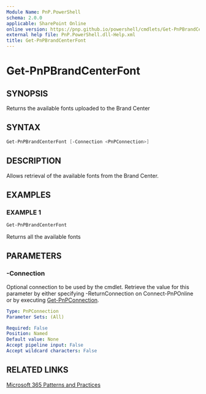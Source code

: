```yaml
---
Module Name: PnP.PowerShell
schema: 2.0.0
applicable: SharePoint Online
online version: https://pnp.github.io/powershell/cmdlets/Get-PnPBrandCenterFont.html
external help file: PnP.PowerShell.dll-Help.xml
title: Get-PnPBrandCenterFont
---
```

  
# Get-PnPBrandCenterFont

## SYNOPSIS
Returns the available fonts uploaded to the Brand Center

## SYNTAX

```powershell
Get-PnPBrandCenterFont [-Connection <PnPConnection>]
```

## DESCRIPTION
Allows retrieval of the available fonts from the Brand Center.

## EXAMPLES

### EXAMPLE 1
```powershell
Get-PnPBrandCenterFont
```

Returns all the available fonts

## PARAMETERS

### -Connection
Optional connection to be used by the cmdlet. Retrieve the value for this parameter by either specifying -ReturnConnection on Connect-PnPOnline or by executing [Get-PnPConnection](Get-PnPConnection.md).

```yaml
Type: PnPConnection
Parameter Sets: (All)

Required: False
Position: Named
Default value: None
Accept pipeline input: False
Accept wildcard characters: False
```

## RELATED LINKS

[Microsoft 365 Patterns and Practices](https://aka.ms/m365pnp)
